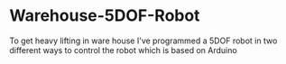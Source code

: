 # Warehouse-5DOF-Robot
To get heavy lifting in ware house I've programmed a 5DOF robot in two different ways to control the robot which is based on Arduino
